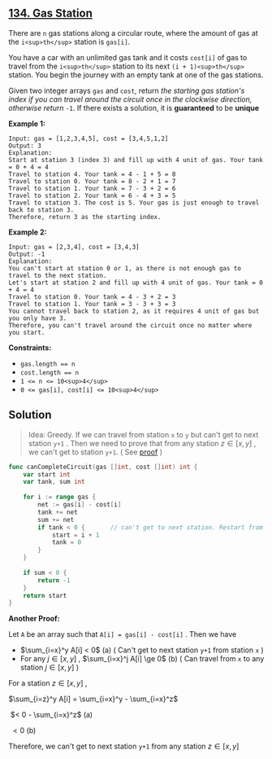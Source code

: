 ## [134. Gas Station](https://leetcode.com/problems/gas-station/)


There are `n` gas stations along a circular route, where the amount of gas at the `i<sup>th</sup>` station is `gas[i]`.

You have a car with an unlimited gas tank and it costs `cost[i]` of gas to travel from the `i<sup>th</sup>` station to its next `(i + 1)<sup>th</sup>` station. You begin the journey with an empty tank at one of the gas stations.

Given two integer arrays `gas` and `cost`, return _the starting gas station's index if you can travel around the circuit once in the clockwise direction, otherwise return_ `-1`. If there exists a solution, it is **guaranteed** to be **unique**

**Example 1:**

```
Input: gas = [1,2,3,4,5], cost = [3,4,5,1,2]
Output: 3
Explanation:
Start at station 3 (index 3) and fill up with 4 unit of gas. Your tank = 0 + 4 = 4
Travel to station 4. Your tank = 4 - 1 + 5 = 8
Travel to station 0. Your tank = 8 - 2 + 1 = 7
Travel to station 1. Your tank = 7 - 3 + 2 = 6
Travel to station 2. Your tank = 6 - 4 + 3 = 5
Travel to station 3. The cost is 5. Your gas is just enough to travel back to station 3.
Therefore, return 3 as the starting index.
```

**Example 2:**

```
Input: gas = [2,3,4], cost = [3,4,3]
Output: -1
Explanation:
You can't start at station 0 or 1, as there is not enough gas to travel to the next station.
Let's start at station 2 and fill up with 4 unit of gas. Your tank = 0 + 4 = 4
Travel to station 0. Your tank = 4 - 3 + 2 = 3
Travel to station 1. Your tank = 3 - 3 + 3 = 3
You cannot travel back to station 2, as it requires 4 unit of gas but you only have 3.
Therefore, you can't travel around the circuit once no matter where you start.
```

**Constraints:**

*   `gas.length == n`
*   `cost.length == n`
*   `1 <= n <= 10<sup>4</sup>`
*   `0 <= gas[i], cost[i] <= 10<sup>4</sup>`



## Solution

> Idea: Greedy. If we can travel from station `x` to `y` but can't get to next station `y+1` . Then we need to prove that from any station $z \in [x, y]$ , we can't get to station `y+1`. ( See [proof](https://leetcode.com/problems/gas-station/solution/jia-you-zhan-by-leetcode-solution/) )

```go
func canCompleteCircuit(gas []int, cost []int) int {
    var start int
    var tank, sum int
    
    for i := range gas {
        net := gas[i] - cost[i]
        tank += net
        sum += net
        if tank < 0 {		// can't get to next station. Restart from next station.
            start = i + 1
            tank = 0
        }
    }
    
    if sum < 0 {
        return -1
    }
    return start
}
```

**Another Proof:**

Let `A` be an array such that `A[i] = gas[i] - cost[i]` . Then we have

- $\sum_{i=x}^y A[i] < 0$                                      (a)      ( Can't get to next station `y+1` from station `x` )
- For any $j \in [x, y]$ , $\sum_{i=x}^j A[i] \ge 0$     (b)      ( Can travel from `x` to any station $j \in [x, y]$ )

For a station $z \in [x, y]$ ,

$\sum_{i=z}^y A[i]  =  \sum_{i=x}^y  -  \sum_{i=x}^z​$ 

​                  $<   0 - \sum_{i=x}^z$          	(a)

​                  $< 0$ 				(b)

Therefore, we can't get to next station `y+1` from any station $z \in [x, y]​$ 